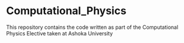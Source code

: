 # Computational_Physics
This repository contains the code written as part of the Computational Physics Elective taken at Ashoka University 
